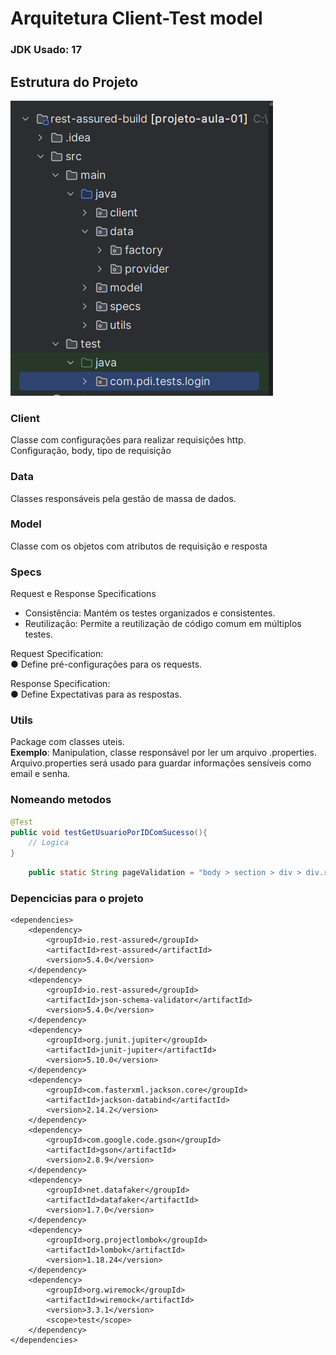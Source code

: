 # Arquitetura Client-Test model
### JDK Usado: 17

## Estrutura do Projeto
![img_1.png](img_1.png)


### Client
Classe com configurações para realizar requisições http.  
Configuração, body, tipo de requisição

### Data
Classes responsáveis pela gestão de massa de dados.

### Model
Classe com os objetos com atributos de requisição e resposta

### Specs
Request e Response Specifications
- Consistência: Mantém os testes organizados e consistentes.
- Reutilização: Permite a reutilização de código comum em múltiplos testes.

Request Specification:  
● Define pré-configurações para os requests.

Response Specification:  
● Define Expectativas para as respostas.

### Utils
Package com classes uteis.  
**Exemplo**: Manipulation, classe responsável por ler um arquivo .properties.
Arquivo.properties será usado para guardar informações sensíveis como email e senha.
### Nomeando metodos
```java
@Test
public void testGetUsuarioPorIDComSucesso(){
    // Logica
}
```
````Java
    public static String pageValidation = "body > section > div > div.row > div.col-sm-9.padding-right > div > h2";
````
### Depencicias para o projeto
````pom
<dependencies>
    <dependency>
        <groupId>io.rest-assured</groupId>
        <artifactId>rest-assured</artifactId>
        <version>5.4.0</version>
    </dependency>
    <dependency>
        <groupId>io.rest-assured</groupId>
        <artifactId>json-schema-validator</artifactId>
        <version>5.4.0</version>
    </dependency>
    <dependency>
        <groupId>org.junit.jupiter</groupId>
        <artifactId>junit-jupiter</artifactId>
        <version>5.10.0</version>
    </dependency>
    <dependency>
        <groupId>com.fasterxml.jackson.core</groupId>
        <artifactId>jackson-databind</artifactId>
        <version>2.14.2</version>
    </dependency>
    <dependency>
        <groupId>com.google.code.gson</groupId>
        <artifactId>gson</artifactId>
        <version>2.8.9</version>
    </dependency>
    <dependency>
        <groupId>net.datafaker</groupId>
        <artifactId>datafaker</artifactId>
        <version>1.7.0</version>
    </dependency>
    <dependency>
        <groupId>org.projectlombok</groupId>
        <artifactId>lombok</artifactId>
        <version>1.18.24</version>
    </dependency>
    <dependency>
        <groupId>org.wiremock</groupId>
        <artifactId>wiremock</artifactId>
        <version>3.3.1</version>
        <scope>test</scope>
    </dependency>
</dependencies>
````